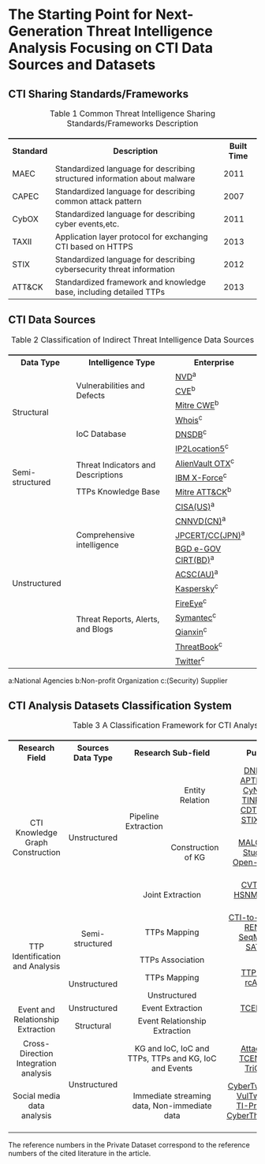 # The Starting Point for Next-Generation Threat Intelligence Analysis Focusing on CTI Data Sources and Datasets



## CTI Sharing Standards/Frameworks
<table style="display: grid; place-items: center; width: 100%; overflow: auto;">
<caption style="text-align: center;">Table 1 Common Threat Intelligence Sharing Standards/Frameworks Description</caption>
    <tr>
        <th>Standard</th>
        <th>Description</th>
        <th>Built Time</th>
    </tr>
    <tr>
        <td>MAEC</td>
        <td>Standardized language for describing structured information about malware</td>
        <td>2011</td>
    </tr>
    <tr>
        <td>CAPEC</td>
        <td>Standardized language for describing common attack pattern</td>
        <td>2007</td>
    </tr>
    <tr>
        <td>CybOX</td>
        <td>Standardized language for describing cyber events,etc.</td>
        <td>2011</td>
    </tr>
    <tr>
        <td>TAXII</td>
        <td>Application layer protocol for exchanging CTI based on HTTPS</td>
        <td>2013</td>
    </tr>
    <tr>
        <td>STIX</td>
        <td>Standardized language for describing cybersecurity threat information</td>
        <td>2012</td>
    </tr>
    <tr>
        <td>ATT&CK</td>
        <td>Standardized framework and knowledge base, including detailed TTPs</td>
        <td>2013</td>
    </tr>
</table>

## CTI Data Sources

<table style="display: grid; place-items: center;width: 100%; overflow: auto;">
    <caption style="text-align: center;">Table 2 Classification of Indirect Threat Intelligence Data Sources</caption>
    <tr>
        <th>Data Type</th>
        <th>Intelligence Type</th>
        <th>Enterprise</th>
    </tr>
    <tr>
        <td rowspan="6">Structural</td>
        <td rowspan="3">Vulnerabilities and Defects</td>
          <td>
          <a href="https://nvd.nist.gov/">NVD</a><sup>a</sup><br>
          </td>
    </tr>
    <tr>
        <td>
        <a href="https://cve.mitre.org/">CVE</a><sup>b</sup><br>
        </td>
    </tr>
    <tr>
        <td>
        <a href="https://cwe.mitre.org/">Mitre CWE</a><sup>b</sup><br>
        </td>
    </tr>
    <tr>
        <td rowspan="3">IoC Database</td>
        <td>
        <a href="https://whois.whoisxmlapi.com/">Whois</a><sup>c</sup><br>
        </td>
    </tr>
     <tr>
        <td>
        <a href="https://www.farsightsecurity.com/">DNSDB</a><sup>c</sup><br>
        </td>
    </tr>
    <tr>
        <td>
        <a href="https://www.ip2location.com/">IP2Location5</a><sup>c</sup><br>
        </td>
    </tr>
    <tr>
        <td rowspan="3">Semi- structured</td>
        <td rowspan="2">Threat Indicators and Descriptions</td>
        <td>
        <a href="https://otx.alienvault.com/">AlienVault OTX</a><sup>c</sup><br>
        </td>
      <tr>
        <td>
        <a href="https://exchange.xforce.ibmcloud.com/">IBM X-Force</a><sup>c</sup><br>
        </td>
    </tr>
    <tr>
        <td >TTPs Knowledge Base</td>
        <td>
        <a href="https://attack.mitre.org/">Mitre ATT&CK</a><sup>b</sup><br>
        </td>
    </tr>
    </tr>
    <tr>
        <td rowspan="11">Unstructured</td>
        <td rowspan="5">Comprehensive intelligence</td>
        <td>
        <a href="https://www.cisa.gov/">CISA(US)</a><sup>a</sup><br>
        </td>
        <tr>
        <td>
        <a href="https://www.cnnvd.org.cn/home/warn">CNNVD(CN)</a><sup>a</sup><br>
        </td>
    </tr>
    <tr>
        <td>
        <a href="https://www.jpcert.or.jp/">JPCERT/CC(JPN)</a><sup>a</sup><br>
        </td>
    </tr>
    <tr>
        <td>
        <a href="https://www.cirt.gov.bd/">BGD e-GOV CIRT(BD)</a><sup>a</sup><br>
        </td>
    </tr>
    <tr>
        <td>
        <a href="https://www.cyber.gov.au/">ACSC(AU)</a><sup>a</sup><br>
        </td>
    </tr>
    <tr>
        <td rowspan="6">Threat Reports, Alerts, and Blogs</td>
        <td >
        <a href="https://press.kaspersky.com/">Kaspersky</a><sup>c</sup><br>
        </td>
    </tr>    
    <tr>
        <td >
        <a href="https://www.fireeye.com/">FireEye</a><sup>c</sup><br>
        </td>
    </tr>
    <tr>
        <td >
        <a href="https://symantec-enterprise-blogs.security.com/">Symantec</a><sup>c</sup><br>
        </td>
    </tr>
    <tr>
        <td >
        <a href="https://ti.qianxin.com/vulnerability/list">Qianxin</a><sup>c</sup><br>
        </td>
    </tr>
    <tr>
        <td >
        <a href="https://x.threatbook.com/v5/vulIntelligence">ThreatBook</a><sup>c</sup><br>
        </td>
    </tr>
    <tr>    
        <td >
        <a href="https://developer.x.com/">Twitter</a><sup>c</sup><br>
        </td>
    </tr>
</table>
<caption >a:National Agencies b:Non-profit Organization  c:(Security) Supplier</caption>    
    
    


## CTI Analysis Datasets Classification System
<table style="display: grid; place-items: center;width: 100%; overflow: auto;">
    <caption style="text-align: center;">Table 3 A Classification Framework for CTI Analysis Datasets</caption>
    <tr>
      <th style="text-align: center;">Research Field</th>
      <th style="text-align: center;">Sources Data Type</th>
      <th style="text-align: center;" colspan="2">Research Sub-field</th>
      <th style="text-align: center;">Public Dataset</th>
      <th style="text-align: center;">Private Dataset</th>
    </tr>
    <tr style="text-align: center;">
      <td rowspan="3">CTI Knowledge Graph Construction</td>
      <td rowspan="3">Unstructured</td>
      <td rowspan="2">Pipeline Extraction</td>
      <td rowspan="1">Entity Relation</td>
      <!-- <td>6</td> -->
      <td>
      <a href="https://github.com/SCreaMxp/DNRTI-A-Large-scale-Dataset-for-Named-Entity-Recognition-in-Threat-Intelligence">DNRTI(2020-8)</a><br>
      <!-- [Q2012] -->
      <a href="https://github.com/wangxuren/APTNER">APTNER(2021-9)</a><br>
      <!-- [QB003] 中-->
      <a href="https://github.com/aiforsec/CyNER">CyNER(2022-2)</a><br>
      <!-- [QB004] -->
      <a href="https://github.com/luoluoluoyl/relation_extract_dataset">TINRE(2020-12)</a><br>
      <!-- [QB008] -->
      <a href="https://github.com/MuYu-z/CDTier">CDTier(2022-10)</a><br>
      <!-- [Q2001] -->
      <a href="https://github.com/Mhackiori/STIXnet">STIXnet(2023-3)</a><br>
      <!-- [C2004] -->
      </td>
      <td>
      <b>[34]</b>
      <b>[57]</b>
      <b>[95]</b>
      </td>
    </tr>
    <tr style="text-align: center;">
      <td>Construction of KG</td>
      <td >
      <a href="https://github.com/aiforsec/MALOnt">MALOnt(2020-10)</a><br>
      <!-- [QB022] -->
      <a href="https://github.com/stucco-archive/ontology">Stucco(2013-6)</a><br>
      <!-- [QB020] -->
      <a href="https://github.com/IS5882/Open-CyKG">Open-CyKG(2021-6)</a><br>
      <!-- [QB018] -->
      </td>
      <td>
      <b>[60]</b>
      <b>[59]</b>
      <b>[62]</b>
      <b>[1]</b>
      <b>[61]</b>
      <b>[65]</b>
      </td>
    <tr style="text-align: center;">
      <td colspan="2">Joint Extraction</td>
      <td >
      <a href="https://github.com/wangxtz/CVTIKG">CVTIKG(2024-3)</a><br>
      <!-- [QB005] -->
      <a href="https://www.kaggle.com/datasets/Cornell-University/arxiv">HSNMFk-SPLIT:arXiv Dataset</a><br>
      <!-- [QB021] -->
      </td>
      <td>
      <b>[66]</b>
      <b>[68]</b>
      </td>
    </tr>
    <tr style="text-align: center;">
      <td rowspan="4">TTP Identification and Analysis</td>
      <td rowspan="2">Semi-structured</td>
      <td colspan="2">TTPs Mapping</td>
      <td >
      <a href="https://github.com/dessertlab/cti-to-mitre-with-nlp/tree/main">CTI-to-MITRE(2022-5)</a><br>
      <!-- [C1007] -->
      <a href="https://github.com/MuscleFish/RENet">RENet(2021-9)</a><br>
      <!-- [QB001] 中-->
      <a href="https://github.com/MuscleFish/SeqMask">SeqMask(2021-9)</a><br>
      <!-- [Q1008] 中-->
      <a href="https://github.com/MuscleFish/SATG">SATG(2023-3)</a><br>
      <!-- [C1012] -->
      </td>
      <td>
      <b>[30]</b>
      </td>
    </tr>
    <tr style="text-align: center;">
      <td colspan="2">TTPs Association</td>
      <td >-</td>
      <td>
      <b>[76]</b>
      </td>
    </tr>
    <tr style="text-align: center;">
      <td rowspan="2">Unstructured</td>
      <td colspan="2">TTPs Mapping</td>
      <td >
      <a href="https://github.com/KaiLiu-Leo/TTPDrill-0.5?tab=readme-ov-file">TTPDrill(2020-5)</a><br>
      <!-- [Q2005] -->
      <a href="https://github.com/vlegoy/rcATT">rcATT(2019-9)</a><br>
      <!-- [QB024] -->
      </td>
      <td>
      <b>[77]</b>
      <b>[48]</b>
      </td>
    </tr>
    <tr style="text-align: center;">
      <td colspan="2">Unstructured</td>
      <td >-</td>
      <td>
      <b>[79]</b>
      </td>
    </tr>
    <tr style="text-align: center;">
      <td rowspan="2">Event and Relationship Extraction</td>
      <td>Unstructured</td>
      <td colspan="2">Event Extraction</td>
      <td >
      <a href="https://github.com/tangyunzi/TCEDCL">TCEDCL(2023-5)</a>
      </td>
      <td>
      <b>[49]</b>
      </td>
    </tr>
    <tr style="text-align: center;">
      <td>Structural</td>
      <td colspan="2">Event Relationship Extraction</td>
      <td >-</td>
      <td>
      <b>[3]</b>
      </td>
    </tr>
    <tr style="text-align: center;">
      <td>Cross-Direction Integration analysis</td>
      <td rowspan="2">Unstructured</td>
      <td colspan="2">KG and IoC, IoC and TTPs, TTPs and KG, IoC and Events</td>
      <td >
      <a href="https://github.com/li-zhenyuan/Knowledge-enhanced-Attack-Graph">AttacKG(2023-5)</a><br>
      <!-- [QB019] -->
      <a href="https://github.com/TCENet/TCENet-TTP-Data">TCENet(2021-10)</a><br>
      <!-- [Q2010] -->
      <a href="https://github.com/lingren0/TriCTI">TriCTI(2021-1)</a><br>
      <!-- [Q2013] -->
      </td>
      <td>
      <b>[81]</b>
      </td>
    </tr>
    <tr style="text-align: center;">
      <td>Social media data analysis</td>
      <td colspan="2">Immediate streaming data, Non-immediate data</td>
      <td >
      <a href="https://github.com/behzadanksu/cybertweets">CyberTweets (2018-10)</a><br>
      <!-- [QB006] -->
      <a href="https://github.com/ndionysus/twitter-cyberthreat-detection">VulTweets(2019-3)</a><br>
      <!-- [C2010] -->
      <a href="https://github.com/TIPrompt/TI-Prompt">TI-Prompt(2022-1)</a><br>
      <!-- [C2013] -->
      <a href="https://github.com/DrSufi/CyberThreatIndex">CyberThreatIndex(2022-12)</a><br>
      <!-- [Q2011] -->
      </td>
      <td>
      <b>[87]</b>
      </td>
    </tr>
</table>
<caption >The reference numbers in the Private Dataset correspond to the reference numbers of the cited literature in the article.
</caption>
